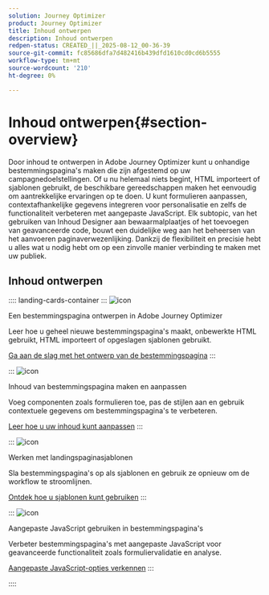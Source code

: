 ```yaml
---
solution: Journey Optimizer
product: Journey Optimizer
title: Inhoud ontwerpen
description: Inhoud ontwerpen
redpen-status: CREATED_||_2025-08-12_00-36-39
source-git-commit: fc85686dfa7d482416b439dfd1610cd0cd6b5555
workflow-type: tm+mt
source-wordcount: '210'
ht-degree: 0%

---
```



# Inhoud ontwerpen{#section-overview}

Door inhoud te ontwerpen in Adobe Journey Optimizer kunt u onhandige bestemmingspagina&#39;s maken die zijn afgestemd op uw campagnedoelstellingen. Of u nu helemaal niets begint, HTML importeert of sjablonen gebruikt, de beschikbare gereedschappen maken het eenvoudig om aantrekkelijke ervaringen op te doen. U kunt formulieren aanpassen, contextafhankelijke gegevens integreren voor personalisatie en zelfs de functionaliteit verbeteren met aangepaste JavaScript. Elk subtopic, van het gebruiken van Inhoud Designer aan bewaarmalplaatjes of het toevoegen van geavanceerde code, bouwt een duidelijke weg aan het beheersen van het aanvoeren paginaverwezenlijking. Dankzij de flexibiliteit en precisie hebt u alles wat u nodig hebt om op een zinvolle manier verbinding te maken met uw publiek.

## Inhoud ontwerpen

:::: landing-cards-container
:::
![icon]( https://cdn.experienceleague.adobe.com/icons/circle-play.svg)

Een bestemmingspagina ontwerpen in Adobe Journey Optimizer

Leer hoe u geheel nieuwe bestemmingspagina&#39;s maakt, onbewerkte HTML gebruikt, HTML importeert of opgeslagen sjablonen gebruikt.

[Ga aan de slag met het ontwerp van de bestemmingspagina](../using/landing-pages/design-lp.md)
:::

:::
![icon]( https://cdn.experienceleague.adobe.com/icons/puzzle-piece.svg)

Inhoud van bestemmingspagina maken en aanpassen

Voeg componenten zoals formulieren toe, pas de stijlen aan en gebruik contextuele gegevens om bestemmingspagina&#39;s te verbeteren.

[Leer hoe u uw inhoud kunt aanpassen](../using/landing-pages/lp-content.md)
:::

:::
![icon]( https://cdn.experienceleague.adobe.com/icons/list-check.svg)

Werken met landingspaginasjablonen

Sla bestemmingspagina&#39;s op als sjablonen en gebruik ze opnieuw om de workflow te stroomlijnen.

[Ontdek hoe u sjablonen kunt gebruiken](../using/landing-pages/lp-templates.md)
:::

:::
![icon]( https://cdn.experienceleague.adobe.com/icons/code-branch.svg)

Aangepaste JavaScript gebruiken in bestemmingspagina&#39;s

Verbeter bestemmingspagina&#39;s met aangepaste JavaScript voor geavanceerde functionaliteit zoals formuliervalidatie en analyse.

[Aangepaste JavaScript-opties verkennen](../using/landing-pages/lp-custom-js.md)
:::

::::
